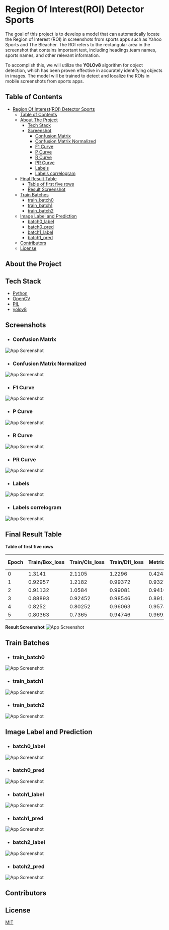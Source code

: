 
# Region Of Interest(ROI) Detector Sports

The goal of this project is to develop a model that can automatically locate the Region of Interest (ROI) in screenshots from sports apps such as Yahoo Sports and The Bleacher. The ROI refers to the rectangular area in the screenshot that contains important text, including headings,team names, sports names, and other relevant information.

To accomplish this, we will utilize the **YOLOv8** algorithm for object detection, which has been proven effective in accurately identifying objects in images. The model will be trained to detect and localize the ROIs in mobile screenshots from sports apps.


## Table of Contents

- [Region Of Interest(ROI) Detector Sports](#Region-Of-Interest(ROI)-Detector-Sports)
  - [Table of Contents](#table-of-contents)
  - [About The Project](#about-the-project)
    - [Tech Stack](#tech-stack)
    - [Screenshot](#screenshot)
        - [Confusion Matrix](#confusion-matrix)
        - [Confusion Matrix Normalized](#confusion-matrix-normalized)
        - [F1 Curve](#F1-Curve)
        - [P Curve](#P-Curve)
        - [R Curve](#R-Curve)
        - [PR Curve](#PR-Curve)
        - [Labels](#labels)
        - [Labels correlogram](#labels-correlogram)
  - [Final Result Table](#final-result-table)
    - [Table of first five rows](#table-of-first-five-rows)
    - [Result Screenshot](#result-screenshot)
  - [Train Batches](#train-batches)
    - [train_batch0](#train_batch0)
    - [train_batch1](#train_batch1)
    - [train_batch2](#train_batch2)
  - [Image Label and Prediction](#image-label-and-prediction)
    - [batch0_label](#batch0_label)
    - [batch0_pred](#batch0_pred)
    - [batch1_label](#batch1_label)
    - [batch1_pred](#batch1_pred)
  - [Contributors](#contributors)
  - [License](#license)
## About the Project
## Tech Stack
* [Python](https://www.python.org/)
* [OpenCV](https://opencv.org/)
* [PIL](https://python-pillow.org/)
* [yolov8](https://ultralytics.com/yolov8)

## Screenshots
* ### Confusion Matrix
![App Screenshot](https://i.ibb.co/QbRLQ2q/confusion-matrix.png)
* ### Confusion Matrix Normalized
![App Screenshot](https://i.ibb.co/yhv0FgV/confusion-matrix-normalized.png)
* ### F1 Curve
![App Screenshot](https://i.ibb.co/pbKrhns/F1-curve.png)
* ### P Curve
![App Screenshot](https://i.ibb.co/st4WcmR/P-curve.png)
* ### R Curve
![App Screenshot](https://i.ibb.co/Ypf66bW/R-curve.png)
* ### PR Curve
![App Screenshot](https://i.ibb.co/7JRsF0c/PR-curve.png)
* ### Labels
![App Screenshot](https://i.ibb.co/vVfdYKd/labels.jpg)
* ### Labels correlogram
![App Screenshot](https://i.ibb.co/JncCYr6/labels-correlogram.jpg)

## Final Result Table

**Table of first five rows**

| Epoch | Train/Box_loss | Train/Cls_loss | Train/Dfl_loss | Metrics/Precision(B) | Metrics/Recall(B) | Metrics/mAP50(B) | Metrics/mAP50-95(B) | Val/Box_loss | Val/Cls_loss | Val/Dfl_loss | LR/PG0 | LR/PG1 | 
|-------|----------------|----------------|----------------|----------------------|-------------------|------------------|---------------------|--------------|--------------|--------------|--------|--------|
| 0     | 1.3141         | 2.1105         | 1.2296         | 0.42433              | 0.93463           | 0.65211          | 0.90711             | 2.4356       | 0.88492      | 0.00065217   | 0.00065217 | 0.00065217 |
| 1     | 0.92957        | 1.2182         | 0.99372        | 0.93278              | 0.7726            | 0.58123          | 0.91173             | 1.596        | 0.85793      | 0.0011883    | 0.0011883  | 0.0011883  |
| 2     | 0.91132        | 1.0584         | 0.99081        | 0.94102              | 0.95904           | 0.74032          | 0.8636              | 0.88449      | 0.87043      | 0.0015924    | 0.0015924  | 0.0015924  |
| 3     | 0.88893        | 0.92452        | 0.98546        | 0.89135              | 0.95178           | 0.7441           | 0.80935             | 0.88887      | 0.84361      | 0.001406     | 0.001406   | 0.001406   |
| 4     | 0.8252         | 0.80252        | 0.96063        | 0.95748              | 0.98607           | 0.76369          | 0.82087             | 0.68853      | 0.85969      | 0.001406     | 0.001406   | 0.001406   |
| 5     | 0.80363        | 0.7365         | 0.94746        | 0.96921              | 0.98998           | 0.81167          | 0.72804             | 0.59324      | 0.84232      | 0.001208     | 0.001208   | 0.001208   |



**Result Screenshot**
![App Screenshot](https://i.ibb.co/7rfHVxD/results.png)

## Train Batches
* ### train_batch0
![App Screenshot](https://i.ibb.co/HFjxyNX/train-batch0.jpg)

* ### train_batch1
![App Screenshot](https://i.ibb.co/hV2zWHx/train-batch1.jpg)

* ### train_batch2
![App Screenshot](https://i.ibb.co/2N2DVGC/train-batch2.jpg)
## Image Label and Prediction
* ### batch0_label
![App Screenshot](https://i.ibb.co/J5YgrQn/val-batch0-labels.jpg)

* ### batch0_pred
![App Screenshot](https://i.ibb.co/pyWdFT7/val-batch0-pred.jpg)

* ### batch1_label
![App Screenshot](https://i.ibb.co/89p4d7T/val-batch1-labels.jpg)

* ### batch1_pred
![App Screenshot](https://i.ibb.co/PmJjW1Q/val-batch1-pred.jpg)

* ### batch2_label
![App Screenshot](https://i.ibb.co/DRx7MX0/val-batch2-labels.jpg)

* ### batch2_pred
![App Screenshot](https://i.ibb.co/1zBQDWB/val-batch2-pred.jpg)

## Contributors
## License

[MIT](https://choosealicense.com/licenses/mit/)

